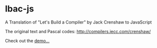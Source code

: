 lbac-js
=======

A Translation of "Let's Build a Compiler" by Jack Crenshaw to JavaScript

The original text and Pascal codes:
http://compilers.iecc.com/crenshaw/

Check out the [demo...](http://malcomwu.github.com/lbac-js/)
